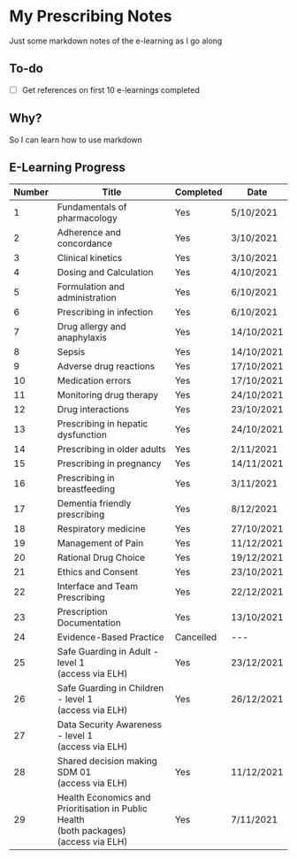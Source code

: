 # My Prescribing Notes

Just some markdown notes of the e-learning as I go along

## To-do

- [ ] Get references on first 10 e-learnings completed

## Why?

So I can learn how to use markdown

## E-Learning Progress

| Number | Title | Completed | Date  |
| --- | --- | --- | --- |
| 1 | Fundamentals of pharmacology | Yes | 5/10/2021 |
| 2 | Adherence and concordance | Yes | 3/10/2021 |
| 3 | Clinical kinetics | Yes | 3/10/2021 |
| 4 | Dosing and Calculation | Yes | 4/10/2021 |
| 5 | Formulation and administration | Yes | 6/10/2021 |
| 6 | Prescribing in infection | Yes | 6/10/2021 |
| 7 | Drug allergy and anaphylaxis | Yes | 14/10/2021 |
| 8 | Sepsis | Yes | 14/10/2021 |
| 9 | Adverse drug reactions | Yes | 17/10/2021 |
| 10 | Medication errors | Yes | 17/10/2021 |
| 11 | Monitoring drug therapy | Yes | 24/10/2021 |
| 12 | Drug interactions | Yes | 23/10/2021 |
| 13 | Prescribing in hepatic dysfunction | Yes | 24/10/2021 |
| 14 | Prescribing in older adults | Yes | 2/11/2021 |
| 15 | Prescribing in pregnancy | Yes | 14/11/2021 |
| 16 | Prescribing in breastfeeding | Yes | 3/11/2021 |
| 17 | Dementia friendly prescribing | Yes | 8/12/2021 |
| 18 | Respiratory medicine | Yes | 27/10/2021 |
| 19 | Management of Pain | Yes | 11/12/2021 |
| 20 | Rational Drug Choice | Yes | 19/12/2021 |
| 21 | Ethics and Consent | Yes | 23/10/2021 |
| 22 | Interface and Team Prescribing | Yes | 22/12/2021 |
| 23 | Prescription Documentation | Yes | 13/10/2021 |
| 24 | Evidence-Based Practice | Cancelled | --- |
| 25 | Safe Guarding in Adult -level 1<br>(access via ELH) | Yes | 23/12/2021 |
| 26 | Safe Guarding in Children - level 1<br>(access via ELH) | Yes | 26/12/2021 |
| 27 | Data Security Awareness - level 1<br>(access via ELH) |||
| 28 | Shared decision making SDM 01<br>(access via ELH) | Yes | 11/12/2021 |
| 29 | Health Economics and Prioritisation in Public Health<br>(both packages)<br>(access via ELH) | Yes | 7/11/2021 |

